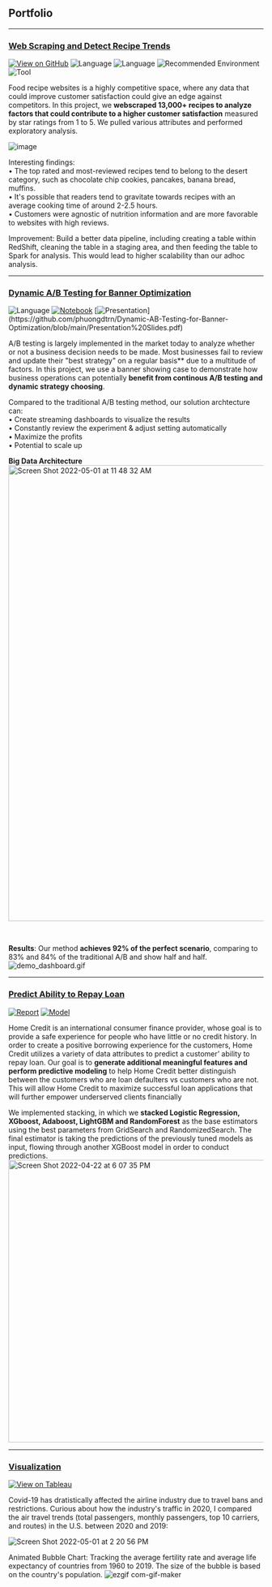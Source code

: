 ## Portfolio
---
### [Web Scraping and Detect Recipe Trends](https://github.com/phuongdtrn/Python-Web-Scraping-Allrecipes)

[![View on GitHub](https://img.shields.io/badge/View_on_GitHub-PURPLE?logo=GitHub)](https://github.com/phuongdtrn/Python-Web-Scraping-Allrecipes)
![Language](https://img.shields.io/badge/Python-Language-navy?logo=Python)
![Language](https://img.shields.io/badge/PySpark-Language-navy?logo=PySpark)
![Recommended Environment](https://img.shields.io/badge/AWS-Recommended_Environment-blue?logo=AWS)
![Tool](https://img.shields.io/badge/Databricks-Tool-blue?logo=Databricks)

Food recipe websites is a highly competitive space, where any data that could improve customer satisfaction could give an edge against competitors. In this project, we **webscraped 13,000+ recipes to analyze factors that could contribute to a higher customer satisfaction** measured by star ratings from 1 to 5. We pulled various attributes and performed exploratory analysis. 

![image](https://user-images.githubusercontent.com/77939423/160414750-143e899d-f307-4a64-ae54-90b713e995be.png)

Interesting findings: <br>
• The top rated and most-reviewed recipes tend to belong to the desert category, such as chocolate chip cookies, pancakes, banana bread, muffins. <br>
• It's possible that readers tend to gravitate towards recipes with an average cooking time of around 2-2.5 hours. <br>
• Customers were agnostic of nutrition information and are more favorable to websites with high reviews. 
<br>

Improvement: Build a better data pipeline, including creating a table within RedShift, cleaning the table in a staging area, and then feeding the table to Spark for analysis. This would lead to higher scalability than our adhoc analysis.

---
### [Dynamic A/B Testing for Banner Optimization](https://github.com/phuongdtrn/Dynamic-AB-Testing-for-Banner-Optimization)

![Language](https://img.shields.io/badge/Python-Language-navy?logo=Python)
[![Notebook](https://img.shields.io/badge/Jupyter-Notebook-orange?logo=Jupyter)](https://github.com/phuongdtrn/Dynamic-AB-Testing-for-Banner-Optimization/blob/main/Dynamic%20AB%20Testing%20Demo.ipynb)
[![Presentation](https://img.shields.io/badge/Presentation-salmon?)](https://github.com/phuongdtrn/Dynamic-AB-Testing-for-Banner-Optimization/blob/main/Presentation%20Slides.pdf)

A/B testing is largely implemented in the market today to analyze whether or not a business decision needs to be made. Most businesses fail to review and update their "best strategy" on a regular basis** due to a multitude of factors. In this project, we use a banner showing case to demonstrate how business operations can potentially **benefit from continous A/B testing and dynamic strategy choosing**.

Compared to the traditional A/B testing method, our solution archtecture can: <br>
• Create streaming dashboards to visualize the results <br>
• Constantly review the experiment & adjust setting automatically <br>
• Maximize the profits <br>
• Potential to scale up
<br>

**Big Data Architecture**
<img width="899" alt="Screen Shot 2022-05-01 at 11 48 32 AM" src="https://user-images.githubusercontent.com/77939423/166155894-f303b43d-7a8a-48fa-9612-599f00215666.png">

<br>

**Results**:
Our method **achieves 92% of the perfect scenario**, comparing to 83% and 84% of the traditional A/B and show half and half.
<br>
![demo_dashboard.gif](https://github.com/xinbo-w/Dynamic-AB-Testing-for-Banner-Optimization/blob/main/demo_dashboard.gif)

---
### [Predict Ability to Repay Loan](https://github.com/phuongdtrn/Home-Credit-Default-Risk-Prediction)

[![Report](https://img.shields.io/badge/PDF-Report-red?logo=PDF)](https://github.com/phuongdtrn/Home-Credit-Default-Risk-Prediction/blob/main/Project%20WriteUp.pdf)
[![Model](https://img.shields.io/badge/Model-lightskyblue?logo=Python)](https://github.com/phuongdtrn/Home-Credit-Default-Risk-Prediction/blob/main/Final_Code_Home_Credit.ipynb)

Home Credit is an international consumer finance provider, whose goal is to provide a safe experience for people who have little or no credit history. In order to create a positive borrowing experience for the customers, Home Credit utilizes a variety of data attributes to predict a customer’ ability to repay loan. Our goal is to **generate additional meaningful features and perform predictive modeling** to help Home Credit better distinguish between the customers who are loan defaulters vs customers who are not. This will allow Home Credit to maximize successful loan applications that will further empower underserved clients financially

We implemented stacking, in which we **stacked Logistic Regression, XGboost, Adaboost, LightGBM and RandomForest** as the base estimators using the best parameters from GridSearch and RandomizedSearch. The final estimator is taking the predictions of the previously tuned models as input, flowing through another XGBoost model in order to conduct predictions.
<img width="557" alt="Screen Shot 2022-04-22 at 6 07 35 PM" src="https://user-images.githubusercontent.com/77939423/164815837-309ae1f4-5276-41ab-8c39-3f055752d191.png">

---
### [Visualization](https://public.tableau.com/app/profile/phuong.tran5157)

[![View on Tableau](https://img.shields.io/badge/View_on_Tableau-PURPLE?logo=Tableau)](https://public.tableau.com/app/profile/phuong.tran5157)

Covid-19 has dratistically affected the airline industry due to travel bans and restrictions. Curious about how the industry's traffic in 2020, I compared the air travel trends (total passengers, monthly passengers, top 10 carriers, and routes) in the U.S. between 2020 and 2019:

![Screen Shot 2022-05-01 at 2 20 56 PM](https://user-images.githubusercontent.com/77939423/166161304-48063321-654a-4578-9eba-9633845f240a.png)


Animated Bubble Chart: Tracking the average fertility rate and average life expectancy of countries from 1960 to 2019. The size of the bubble is based on the country's population. 
![ezgif com-gif-maker](https://user-images.githubusercontent.com/77939423/166168959-36fa2d83-920d-4228-b69b-dab68dade78e.gif)

